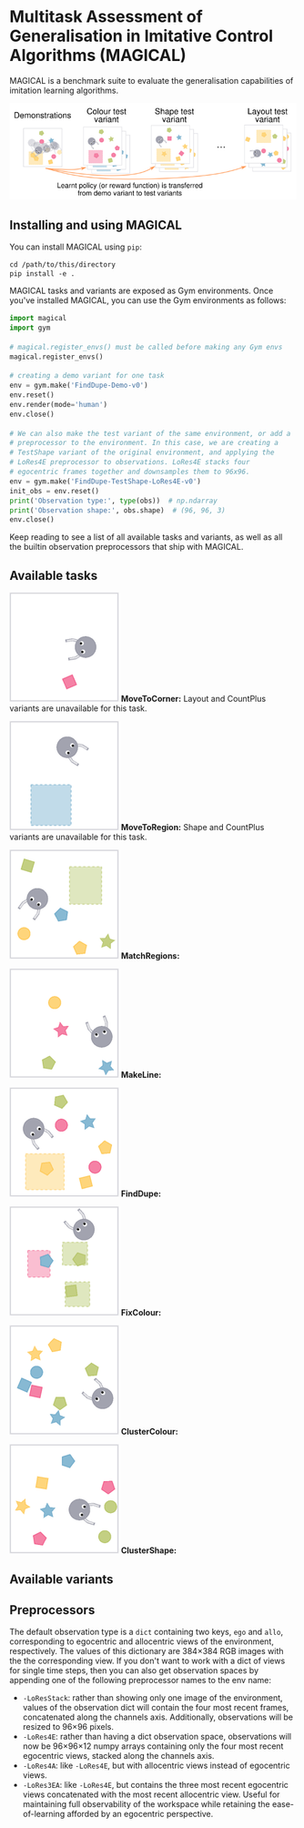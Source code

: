 # Multitask Assessment of Generalisation in Imitative Control Algorithms (MAGICAL)

MAGICAL is a benchmark suite to evaluate the generalisation capabilities of
imitation learning algorithms.


![demonstration variant of one environment presented alongside three labelled test variants](images/lead.png)

## Installing and using MAGICAL

You can install MAGICAL using `pip`:

```#!sh
cd /path/to/this/directory
pip install -e .
```

MAGICAL tasks and variants are exposed as Gym environments. Once you've
installed MAGICAL, you can use the Gym environments as follows:

```python
import magical
import gym

# magical.register_envs() must be called before making any Gym envs
magical.register_envs()

# creating a demo variant for one task
env = gym.make('FindDupe-Demo-v0')
env.reset()
env.render(mode='human')
env.close()

# We can also make the test variant of the same environment, or add a
# preprocessor to the environment. In this case, we are creating a
# TestShape variant of the original environment, and applying the
# LoRes4E preprocessor to observations. LoRes4E stacks four
# egocentric frames together and downsamples them to 96x96.
env = gym.make('FindDupe-TestShape-LoRes4E-v0')
init_obs = env.reset()
print('Observation type:', type(obs))  # np.ndarray
print('Observation shape:', obs.shape)  # (96, 96, 3)
env.close()
```

Keep reading to see a list of all available tasks and variants, as well as all
the builtin observation preprocessors that ship with MAGICAL.

## Available tasks

![movetocorner task](images/static-movetocorner-demo-v0.png) **MoveToCorner:**
Layout and CountPlus variants are unavailable for this task.

![movetoregion task](images/static-movetoregion-demo-v0.png) **MoveToRegion:**
Shape and CountPlus variants are unavailable for this task.

![matchregions task](images/static-matchregions-demo-v0.png) **MatchRegions:**

![makeline task](images/static-makeline-demo-v0.png) **MakeLine:**

![finddupe task](images/static-finddupe-demo-v0.png) **FindDupe:**

![fixcolour task](images/static-fixcolour-demo-v0.png) **FixColour:**

![clustercolour task](images/static-clustercolour-demo-v0.png) **ClusterColour:**

![clustershape task](images/static-clustershape-demo-v0.png) **ClusterShape:**

## Available variants


## Preprocessors

The default observation type is a `dict` containing two keys, `ego` and `allo`,
corresponding to egocentric and allocentric views of the environment,
respectively. The values of this dictionary are 384×384 RGB images with the the
corresponding view. If you don't want to work with a dict of views for single
time steps, then you can also get observation spaces by appending one of the
following preprocessor names to the env name:

- `-LoResStack`: rather than showing only one image of the environment, values
  of the observation dict will contain the four most recent frames, concatenated
  along the channels axis. Additionally, observations will be resized to 96×96
  pixels.
- `-LoRes4E`: rather than having a dict observation space, observations will now
  be 96×96×12 numpy arrays containing only the four most recent egocentric
  views, stacked along the channels axis.
- `-LoRes4A`: like `-LoRes4E`, but with allocentric views instead of egocentric
  views.
- `-LoRes3EA`: like `-LoRes4E`, but contains the three most recent egocentric
  views concatenated with the most recent allocentric view. Useful for
  maintaining full observability of the workspace while retaining the
  ease-of-learning afforded by an egocentric perspective.
